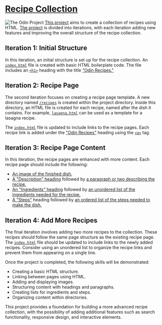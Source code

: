 # [Recipe Collection](https://www.theodinproject.com/lessons/foundations-recipes)
![The Odin Project](https://www.skillfinder.com.au/media/wysiwyg/the-odin-project-logo-skill-finder-partners-page.png)
[This project](https://www.theodinproject.com/lessons/foundations-recipes) aims to create a collection of recipes using HTML. [The project](https://www.theodinproject.com/lessons/foundations-recipes) is divided into iterations, with each iteration adding new features and improving the overall structure of the recipe collection.

## Iteration 1: Initial Structure
In this iteration, an initial structure is set up for the recipe collection. An [`index.html`](https://github.com/ibnaleem/odin-recipes/blob/main/index.html) file is created with basic HTML boilerplate code. The file includes an [`<h1>`](https://github.com/ibnaleem/odin-recipes/commit/da1f05f533529d43910ff91565da2f53be23d2db) heading with the title ["Odin Recipes."](https://www.theodinproject.com/lessons/foundations-recipes)

## Iteration 2: Recipe Page
The second iteration focuses on creating a recipe page template. A new directory named [`/recipes`](https://github.com/ibnaleem/odin-recipes/tree/main/recipes) is created within the project directory. Inside this directory, an HTML file is created for each recipe, named after the dish it contains. For example, [`lasagna.html`](https://github.com/ibnaleem/odin-recipes/blob/main/recipes/lasagna.html) can be used as a template for a lasagna recipe.

The [`index.html`](https://github.com/ibnaleem/odin-recipes/blob/main/index.html) file is updated to include links to the recipe pages. Each recipe link is added under the ["Odin Recipes"](https://www.theodinproject.com/lessons/foundations-recipes) heading using the [`<a>`](https://github.com/ibnaleem/odin-recipes/commit/99e5b85be432e0c0b64dea768530c223b07569ba) tag.

## Iteration 3: Recipe Page Content
In this iteration, the recipe pages are enhanced with more content. Each recipe page should include the following:

- [An image of the finished dish.](https://github.com/ibnaleem/odin-recipes/commit/d18a34e91c1e2bf9a8bdd155fe511ddab9ec4083)
- [A "Description" heading](https://github.com/ibnaleem/odin-recipes/commit/af92ebb26c0c93ac7f08a67acb87da81a52e33f6) followed by [a paragraph or two describing the recipe.](https://github.com/ibnaleem/odin-recipes/commit/d575be40a29177c8c172a017e5f6a8328878e20c)
- [An "Ingredients" heading](https://github.com/ibnaleem/odin-recipes/commit/466a081810c44aeea866f186968eb7bd471d3ae5) followed by [an unordered list of the ingredients needed for the recipe.](https://github.com/ibnaleem/odin-recipes/commit/7dd630276ed3e438c4f8db21a1424027297b4102)
- [A "Steps"](https://github.com/ibnaleem/odin-recipes/commit/6dc95f39c40f7fee51a09829c458ec014681fba6) heading followed by [an ordered list of the steps needed to make the dish.](https://github.com/ibnaleem/odin-recipes/commit/562165b271b9450519374dda4de292f8e012878f)

## Iteration 4: Add More Recipes
The final iteration involves adding two more recipes to the collection. These recipes should follow the same page structure as the existing recipe page. The [`index.html`](https://github.com/ibnaleem/odin-recipes/blob/main/index.html) file should be updated to include links to the newly added recipes. Consider using an unordered list to organize the recipe links and prevent them from appearing on a single line.

Once the project is completed, the following skills will be demonstrated:

- Creating a basic HTML structure.
- Linking between pages using HTML.
- Adding and displaying images.
- Structuring content with headings and paragraphs.
- Creating lists for ingredients and steps.
- Organizing content within directories.

This project provides a foundation for building a more advanced recipe collection, with the possibility of adding additional features such as search functionality, responsive design, and interactive elements.
